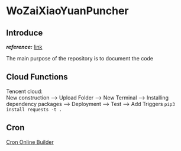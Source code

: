 # WoZaiXiaoYuanPuncher
## Introduce
___reference:___     [link](https://github.com/zimin9/WoZaiXiaoYuanPuncher)  

The main purpose of the repository is to document the code

## Cloud Functions
Tencent cloud:  
New construction --> Upload Folder --> New Terminal --> Installing dependency packages --> Deployment --> Test --> Add Triggers
`pip3 install requests -t .`

## Cron 
[Cron Online Builder](https://cron.qqe2.com/)
